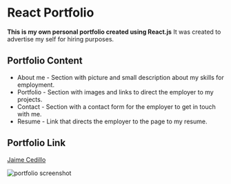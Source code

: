 
# React Portfolio
**This is my own personal portfolio created using React.js**
It was created to advertise my self for hiring purposes.




## Portfolio Content
* About me - Section with picture and small description about my skills for employment.
* Portfolio - Section with images and links to direct the employer to my projects.
* Contact - Section with a contact form for the employer to get in touch with me.
* Resume - Link that directs the employer to the page to my resume. 

## Portfolio Link
[Jaime Cedillo](https://jaimecedillo.github.io/react-portfolio/)

![portfolio screenshot](https://user-images.githubusercontent.com/74879881/120939623-24584e00-c6d6-11eb-9b21-de3c200d543a.png)
